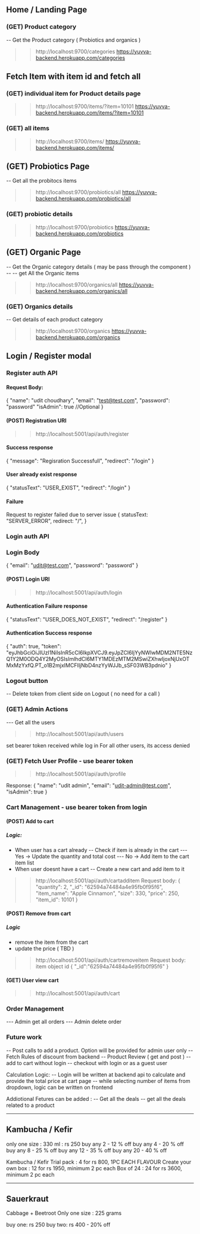 ## Home / Landing Page

### (GET) Product category 
-- Get the Product category ( Probiotics and organics )
>> http://localhost:9700/categories
>> https://yuvva-backend.herokuapp.com/categories


## Fetch Item with item id and fetch all
### (GET) individual item for Product details page
>> http://localhost:9700/items/?item=10101
>> https://yuvva-backend.herokuapp.com/items/?item=10101

### (GET) all items
>> http://localhost:9700/items/
>> https://yuvva-backend.herokuapp.com/items/

## (GET) Probiotics Page
-- Get all the probitocs items
>> http://localhost:9700/probiotics/all
>> https://yuvva-backend.herokuapp.com/probiotics/all

### (GET) probiotic details
>> http://localhost:9700/probiotics
>> https://yuvva-backend.herokuapp.com/probiotics


## (GET) Organic Page
-- Get the Organic category details ( may be pass through the component )
-- -- get All the Organic items
>> http://localhost:9700/organics/all
>> https://yuvva-backend.herokuapp.com/organics/all

### (GET) Organics details
-- Get details of each product category
>> http://localhost:9700/organics
>> https://yuvva-backend.herokuapp.com/organics


## Login / Register modal

### Register auth API
#### Request Body:
{
	"name": "udit choudhary",
	"email": "test@test.com",
	"password": "password"
    "isAdmin": true   //Optional
}
#### (POST) Registration URI
>> http://localhost:5001/api/auth/register
#### Success response
{
    "message": "Regisration Successfull",
    "redirect": "/login"
}
#### User already exist response
{
    "statusText": "USER_EXIST",
    "redirect": "/login"
}
#### Failure
Request to register failed due to server issue
{
  statusText: "SERVER_ERROR",
  redirect: "/",
}


### Login auth API  

### Login Body
{
	"email": "udit@test.com",
	"password": "password"
}
#### (POST) Login URI
>> http://localhost:5001/api/auth/login

#### Authentication Failure response 
{
    "statusText": "USER_DOES_NOT_EXIST",
    "redirect": "/register"
}

#### Authentication Success response
{
    "auth": true,
    "token": "eyJhbGciOiJIUzI1NiIsInR5cCI6IkpXVCJ9.eyJpZCI6IjYyNWIwMDM2NTE5NzQ1Y2M0ODQ4Y2MyOSIsImlhdCI6MTY1MDEzMTM2MSwiZXhwIjoxNjUxOTMxMzYxfQ.PT_o1B2mjxIMCFIljNbD4nzYyWJJb_sSF03WB3pdnio"
}


### Logout button
-- Delete token from client side on Logout ( no need for a call )

### (GET) Admin Actions
--- Get all the users
>> http://localhost:5001/api/auth/users
>>
set bearer token received while log in 
For all other users, its access denied

### (GET) Fetch User Profile - use bearer token
>> http://localhost:5001/api/auth/profile
>>

Response: 
{
    "name": "udit admin",
    "email": "udit-admin@test.com",
    "isAdmin": true
}

### Cart Management - use bearer token from login
#### (POST) Add to cart
##### Logic: 
- When user has a cart already
-- Check if item is already in the cart
--- Yes -> Update the quantity and total cost
--- No -> Add item to the cart item list
- When user doesnt have a cart
-- Create a new cart and add item to it


>> http://localhost:5001/api/auth/cartadditem
Request body: 
{
    "quantity": 2,
    "_id": "62594a74484a4e95fb0f95f6",
    "item_name": "Apple Cinnamon",
    "size": 330,
    "price": 250,
    "item_id": 10101
}

#### (POST) Remove from cart
##### Logic
- remove the item from the cart 
- update the price ( TBD )

>> http://localhost:5001/api/auth/cartremoveitem
Request body: item object id 
{
    "_id":"62594a74484a4e95fb0f95f6"
}

#### (GET) User view cart 
>> http://localhost:5001/api/auth/cart

### Order Management 
--- Admin get all orders 
--- Admin delete order

### Future work

-- Post calls to add a product. Option will be provided for admin user only
-- Fetch Rules of discount from backend 
-- Product Review ( get and post )
-- add to cart without login 
-- checkout with login or as a guest user

Calculation Logic: 
-- Login will be written at backend api to calculate and provide the total price at cart page
-- while selecting number of items from dropdown, logic can be written on frontend 



Addiotional Fetures can be added :
-- Get all the deals 
-- get all the deals related to a product




-------------------
Kambucha / Kefir
-------------------

only one size : 330 ml : rs 250
buy any 2 - 12 % off
buy any 4 - 20 % off 
buy any 8 - 25 % off
buy any 12 - 35 % off 
buy any 20 - 40 % off 

Kambucha / Kefir Trial pack : 4 for rs 800, 1PC EACH FLAVOUR
Create your own box : 12 for rs 1950, minimum 2 pc each 
Box of 24 : 24 for rs 3600, minimum 2 pc each 


-------------------
Sauerkraut
-------------------

Cabbage + Beetroot
Only one size : 225 grams

buy one: rs 250
buy two: rs 400 - 20% off 
